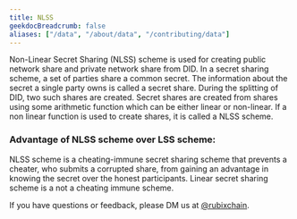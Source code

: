 ```yaml
---
title: NLSS
geekdocBreadcrumb: false
aliases: ["/data", "/about/data", "/contributing/data"]
---
```

Non-Linear Secret Sharing (NLSS) scheme is used for creating public network share and private network share from DID. In a secret sharing scheme, a set of parties share a common secret. The information about the secret a single party owns is called a secret share. During the splitting of DID, two such shares are created. Secret shares are created from shares using some arithmetic function which can be either linear or non-linear. If a non linear function is used to create shares, it is called a NLSS scheme. 

### Advantage of NLSS scheme over LSS scheme:
NLSS scheme is a cheating-immune secret sharing scheme that prevents a cheater, who submits a corrupted share, from gaining an advantage in knowing the secret over the honest participants. Linear secret sharing scheme is a not a cheating immune scheme.

If you have questions or feedback, please DM us at [@rubixchain](http://twitter.com/rubixChain).
 <!--
<br>

{{< hint info >}}

### What happens when the mining level upgrades?

Credits required to mine a RBT doubles every time the mining level increases. For example, if a node requires 32 credits to mine a RBT in level 3, then the next level requires 64 credits to mine a RBT in level 4. Hence it is reccomended to mine RBT as soon as the required credits are accumulated.

{{< expand "How to know the current level?" >}}

**Oracle:**

- Network is currently mining in `level 4` - reached on `5 th march 2022`

{{< / expand >}}
{{< / hint >}}
 -->